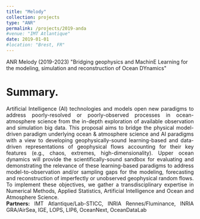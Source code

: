 ```yaml
---
title: "Melody"
collection: projects
type: "ANR"
permalink: /projects/2019-anda
#venue: "IMT Atlantique"
date: 2019-01-01
#location: "Brest, FR"
---
```


ANR Melody (2019-2023) "Bridging geophysics and MachinE Learning for the modeling, simulation and reconstruction of Ocean DYnamics"

Summary. 
======
<div style="text-align: justify"> 
Artificial Intelligence (AI) technologies and models open new paradigms to address poorly-resolved or poorly-observed processes in ocean-atmosphere science from the in-depth exploration of available observation and simulation big data. This proposal aims to bridge the physical model-driven paradigm underlying ocean & atmosphere science and AI paradigms with a view to developing geophysically-sound learning-based and data-driven representations of geophysical flows accounting for their key features (e.g., chaos, extremes, high-dimensionality). Upper ocean dynamics will provide the scientifically-sound sandbox for evaluating and demonstrating the relevance of these learning-based paradigms to address model-to-observation and/or sampling gaps for the modeling, forecasting and reconstruction of imperfectly or unobserved geophysical random flows. To implement these objectives, we gather a transdisciplinary expertise in Numerical Methods, Applied Statistics, Artificial Intelligence and Ocean and Atmosphere Science. </div>

<div style="text-align: justify">
<strong> Partners:</strong>  IMT Atlantique/Lab-STICC, INRIA Rennes/Fluminance, INRIA GRA/AirSea, IGE, LOPS, LIP6, OceanNext, OceanDataLab
</div>


